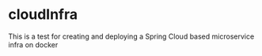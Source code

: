 # cloudInfra
This is a test for creating and deploying a Spring Cloud based microservice infra on docker
